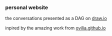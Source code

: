 ### personal website

the conversations presented as a DAG on [draw.io](https://drive.google.com/file/d/1cHDAibj7VRERizW0i7VLfkxF4LwHrmsg/view?usp=sharing)

inpired by the amazing work from <a href="https://github.com/Ovilia/ovilia.github.io">ovilia.github.io</a>
